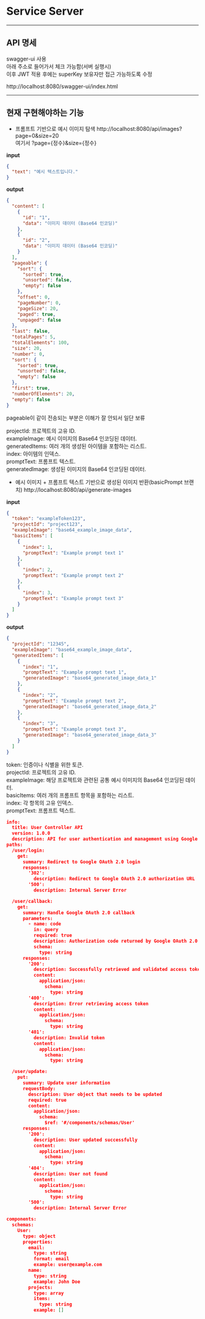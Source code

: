 # Service Server

---

## API 명세

swagger-ui 사용  
아래 주소로 들어가서 체크 가능함(서버 실행시)  
이후 JWT 적용 후에는 superKey 보유자만 접근 가능하도록 수정  

http://localhost:8080/swagger-ui/index.html  

---

## 현재 구현해야하는 기능

- 프롬프트 기반으로 예시 이미지 탐색
  http://localhost:8080/api/images?page=0&size=20  
여기서 ?page={정수}&size={정수}

**input**
```json
{
  "text": "예시 텍스트입니다."
}

```

**output**
```json
{
  "content": [
    {
      "id": "1",
      "data": "이미지 데이터 (Base64 인코딩)"
    },
    {
      "id": "2",
      "data": "이미지 데이터 (Base64 인코딩)"
    }
  ],
  "pageable": {
    "sort": {
      "sorted": true,
      "unsorted": false,
      "empty": false
    },
    "offset": 0,
    "pageNumber": 0,
    "pageSize": 20,
    "paged": true,
    "unpaged": false
  },
  "last": false,
  "totalPages": 5,
  "totalElements": 100,
  "size": 20,
  "number": 0,
  "sort": {
    "sorted": true,
    "unsorted": false,
    "empty": false
  },
  "first": true,
  "numberOfElements": 20,
  "empty": false
}
```
pageable이 같이 전송되는 부분은 이해가 잘 안되서 일단 보류  

projectId: 프로젝트의 고유 ID.  
exampleImage: 예시 이미지의 Base64 인코딩된 데이터.  
generatedItems: 여러 개의 생성된 아이템을 포함하는 리스트.  
index: 아이템의 인덱스.  
promptText: 프롬프트 텍스트.  
generatedImage: 생성된 이미지의 Base64 인코딩된 데이터.  
  

- 예시 이미지 + 프롬프트 텍스트 기반으로 생성된 이미지 반환(basicPrompt 브랜치)
  http://localhost:8080/api/generate-images

**input**
````json
{
  "token": "exampleToken123",
  "projectId": "project123",
  "exampleImage": "base64_example_image_data",
  "basicItems": [
    {
      "index": 1,
      "promptText": "Example prompt text 1"
    },
    {
      "index": 2,
      "promptText": "Example prompt text 2"
    },
    {
      "index": 3,
      "promptText": "Example prompt text 3"
    }
  ]
}

````

**output**
```json
{
  "projectId": "12345",
  "exampleImage": "base64_example_image_data",
  "generatedItems": [
    {
      "index": "1",
      "promptText": "Example prompt text 1",
      "generatedImage": "base64_generated_image_data_1"
    },
    {
      "index": "2",
      "promptText": "Example prompt text 2",
      "generatedImage": "base64_generated_image_data_2"
    },
    {
      "index": "3",
      "promptText": "Example prompt text 3",
      "generatedImage": "base64_generated_image_data_3"
    }
  ]
}
```

token: 인증이나 식별을 위한 토큰.  
projectId: 프로젝트의 고유 ID.  
exampleImage: 해당 프로젝트와 관련된 공통 예시 이미지의 Base64 인코딩된 데이터.  
basicItems: 여러 개의 프롬프트 항목을 포함하는 리스트.  
index: 각 항목의 고유 인덱스.  
promptText: 프롬프트 텍스트.  

``` json
info:
  title: User Controller API
  version: 1.0.0
  description: API for user authentication and management using Google OAuth 2.0
paths:
  /user/login:
    get:
      summary: Redirect to Google OAuth 2.0 login
      responses:
        '302':
          description: Redirect to Google OAuth 2.0 authorization URL
        '500':
          description: Internal Server Error

  /user/callback:
    get:
      summary: Handle Google OAuth 2.0 callback
      parameters:
        - name: code
          in: query
          required: true
          description: Authorization code returned by Google OAuth 2.0
          schema:
            type: string
      responses:
        '200':
          description: Successfully retrieved and validated access token
          content:
            application/json:
              schema:
                type: string
        '400':
          description: Error retrieving access token
          content:
            application/json:
              schema:
                type: string
        '401':
          description: Invalid token
          content:
            application/json:
              schema:
                type: string

  /user/update:
    put:
      summary: Update user information
      requestBody:
        description: User object that needs to be updated
        required: true
        content:
          application/json:
            schema:
              $ref: '#/components/schemas/User'
      responses:
        '200':
          description: User updated successfully
          content:
            application/json:
              schema:
                type: string
        '404':
          description: User not found
          content:
            application/json:
              schema:
                type: string
        '500':
          description: Internal Server Error

components:
  schemas:
    User:
      type: object
      properties:
        email:
          type: string
          format: email
          example: user@example.com
        name:
          type: string
          example: John Doe
        projects:
          type: array
          items:
            type: string
          example: []

```